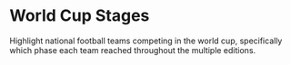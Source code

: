 # World Cup Stages

Highlight national football teams competing in the world cup, specifically which phase each team reached throughout the multiple editions.
